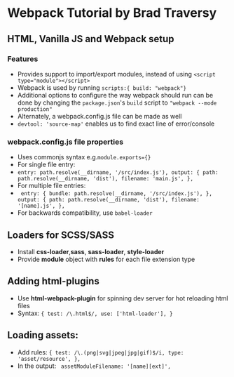 # Webpack Tutorial by Brad Traversy

## HTML, Vanilla JS and Webpack setup

### Features

- Provides support to import/export modules, instead of using `<script type="module"></script>`
- Webpack is used by running `scripts:{ build: "webpack"}`
- Additional options to configure the way webpack should run can be done by changing the `package.json`'s `build` script to `"webpack --mode production"`
- Alternately, a webpack.config.js file can be made as well
- `devtool: 'source-map'` enables us to find exact line of error/console

### webpack.config.js file properties

- Uses commonjs syntax
  e.g.`module.exports={}`
- For single file entry:
- `entry: path.resolve(__dirname, '/src/index.js'), output: { path: path.resolve(__dirname, 'dist'), filename: 'main.js', },`
- For multiple file entries:
- ` entry: { bundle: path.resolve(__dirname, '/src/index.js'), }, output: { path: path.resolve(__dirname, 'dist'), filename: '[name].js', },`
- For backwards compatibility, use `babel-loader`

## Loaders for SCSS/SASS

- Install **css-loader**,**sass**, **sass-loader**, **style-loader**
- Provide **module** object with **rules** for each file extension type

## Adding html-plugins

- Use **html-webpack-plugin** for spinning dev server for hot reloading html files
- Syntax: `{ test: /\.html$/, use: ['html-loader'], }`

## Loading assets:

- Add rules: `{ test: /\.(png|svg|jpeg|jpg|gif)$/i, type: 'asset/resource', },`
- In the output: ` assetModuleFilename: '[name][ext]',`
